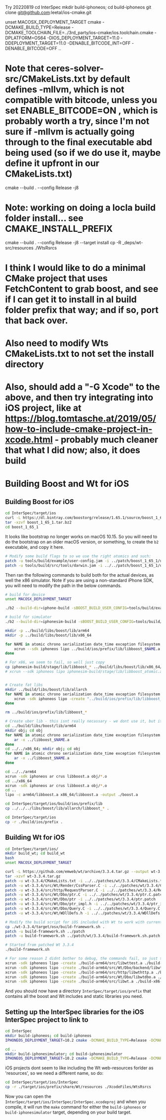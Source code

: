 Try 20220819
cd InterSpec
mkdir build-iphoneos; cd build-iphoneos
git clone git@github.com:leetal/ios-cmake.git

unset MACOSX_DEPLOYMENT_TARGET
cmake -DCMAKE_BUILD_TYPE=Release -DCMAKE_TOOLCHAIN_FILE=../3rd_party/ios-cmake/ios.toolchain.cmake -DPLATFORM=OS64 -DIOS_DEPLOYMENT_TARGET=11.0 -DDEPLOYMENT_TARGET=11.0 -DENABLE_BITCODE_INT=OFF -DENABLE_BITCODE=OFF ..
# Note that ceres-solver-src/CMakeLists.txt by default defines -mllvm, which is not compatible with bitcode, unless you set ENABLE_BITCODE=ON , which is probably worth a try, since I'm not sure if -mllvm is actually going through to the final executable abd being used (so if we do use it, maybe define it upfront in our CMakeLists.txt)

cmake --build . --config Release -j8
# Note: working on doing a locla build folder install... see CMAKE_INSTALL_PREFIX
cmake --build . --config Release -j8 --target install
cp -R _deps/wt-src/resources ./WtsRsrcs


# I think I would like to do a minimal CMake project that uses FetchContent to grab boost, and see if I can get it to install in al build folder prefix that way; and if so, port that back over.
# Also need to modify Wts CMakeLists.txt to not set the install directory
# Also, should add a "-G Xcode" to the above, and then try integrating into iOS project, like at https://blog.tomtasche.at/2019/05/how-to-include-cmake-project-in-xcode.html - probably much cleaner that what I did now; also, it does build





# Building Boost and Wt for iOS

## Building Boost for iOS
```bash
cd InterSpec/target/ios
curl -L https://dl.bintray.com/boostorg/release/1.65.1/source/boost_1_65_1.tar.gz --output boost_1_65_1.tar.gz
tar -xzvf boost_1_65_1.tar.bz2
cd boost_1_65_1
```

It looks like bootstrap no longer works on macOS 10.15. So you will need to do the bootstrap on an older macOS version, or something, to create the `b2` executable, and copy it here.

```bash
# Modify some build flags to so we use the right atomics and such:
patch -u tools/build/example/user-config.jam -i ../patch/boost_1_65_1/user-config.jam.patch
patch -u tools/build/src/tools/darwin.jam -i ../../patch/boost_1_65_1/darwin.jam.patch
```

Then ran the following commands to build both for the actual devices, as well the x86 simulator.  Note if you are using a non-standard iPhone SDK, you will need to modify the path in the below commands.
```bash
# build for device
unset MACOSX_DEPLOYMENT_TARGET

./b2 --build-dir=iphone-build -sBOOST_BUILD_USER_CONFIG=tools/build/example/user-config.jam --stagedir=iphone-build/stage --prefix=../build/ios/prefix abi=aapcs binary-format=mach-o address-model=64 toolset=darwin variant=release architecture=arm optimization=space target-os=iphone macosx-version=iphone-14.4 define=_LITTLE_ENDIAN link=static threading=multi --with-random --with-regex --with-random --with-chrono --with-serialization --with-thread --with-signals --with-filesystem --with-system --with-date_time --with-exception --with-program_options --with-timer --with-atomic --with-iostreams cxxflags="-std=c++11 -stdlib=libc++ -DBOOST_AC_USE_PTHREADS -DBOOST_SP_USE_PTHREADS -mios-version-min=9.0 -isysroot /Applications/Xcode.app/Contents/Developer/Platforms/iPhoneOS.platform/Developer/SDKs/iPhoneOS.sdk" linkflags="-stdlib=libc++" -j12 install

# build for simulator
./b2 --build-dir=iphonesim-build -sBOOST_BUILD_USER_CONFIG=tools/build/example/user-config.jam --stagedir=iphonesim-build/stage --prefix=../build/ios/prefix binary-format=mach-o address-model=64 toolset=darwin-14.4~iphonesim architecture=x86 target-os=iphone variant=release optimization=space target-os=iphone macosx-version=iphonesim-14.4 link=static threading=multi --with-random --with-regex --with-random --with-chrono --with-serialization --with-thread --with-signals --with-filesystem --with-system --with-date_time --with-exception --with-program_options --with-timer --with-atomic --with-iostreams cxxflags="-std=c++11 -stdlib=libc++ -mios-version-min=9.0 -isysroot /Applications/Xcode.app/Contents/Developer/Platforms/iPhoneSimulator.platform/Developer/SDKs/iPhoneSimulator.sdk" linkflags="-stdlib=libc++" -j12 stage

mkdir -p ../build/libs/boost/lib/arm64
mkdir -p ../build/libs/boost/lib/x86_64

for NAME in atomic chrono serialization date_time exception filesystem iostreams program_options random regex signals system thread timer; do
	xcrun --sdk iphoneos lipo ../build/ios/prefix/lib/libboost_$NAME.a -thin arm64 -o ../build/libs/boost/lib/arm64/libboost_$NAME.a
done

# For x86, we seem to fail, so well just copy
cp iphonesim-build/stage/lib/libboost_* ../build/libs/boost/lib/x86_64/
# xcrun --sdk iphoneos lipo iphonesim-build/stage/lib/libboost_atomic.a -thin x86_64 -o ../build/libs/boost/lib/x86_64/libboost_atomic.a


# Create fat libs
mkdir ../build/libs/boost/lib/allarch
for NAME in atomic chrono serialization date_time exception filesystem iostreams program_options random regex signals system thread timer; do
	xcrun -sdk iphoneos lipo -create "../build/ios/prefix/lib/libboost_$NAME.a" "iphonesim-build/stage/lib/libboost_$NAME.a" -output "../build/libs/boost/lib/allarch/libboost_$NAME.a"
done

rm ../build/ios/prefix/lib/libboost_*

# Create uber lib - this isnt really necassary - we dont use it, but it could be nice to just link to a single boost library
cd ../build/libs/boost/lib/arm64
mkdir obj; cd obj
for NAME in atomic chrono serialization date_time exception filesystem iostreams program_options random regex signals system thread timer; do
	ar -x ../libboost_$NAME.a
done
cd ../../x86_64; mkdir obj; cd obj
for NAME in atomic chrono serialization date_time exception filesystem iostreams program_options random regex signals system thread timer; do
	ar -x ../libboost_$NAME.a
done

cd ../../arm64
xcrun -sdk iphoneos ar crus libboost.a obj/*.o
cd ../x86_64
xcrun -sdk iphoneos ar crus libboost.a obj/*.o
cd ..
lipo -c arm64/libboost.a x86_64/libboost.a -output ./boost.a

cd InterSpec/target/ios/build/ios/prefix/lib
cp ../../../libs/boost/lib/allarch/libboost_* .

cd InterSpec/target/ios
cp -r ./build/ios/prefix .
```


## Building Wt for iOS
```bash
cd InterSpec/target/ios/
mkdir build_wt; cd build_wt
bash
unset MACOSX_DEPLOYMENT_TARGET

curl -L https://github.com/emweb/wt/archive/3.3.4.tar.gz --output wt-3.3.4.tar.gz
tar -xzvf wt-3.3.4.tar.gz
patch -u wt-3.3.4/CMakeLists.txt -i ../../patches/wt/3.3.4/CMakeLists.txt.patch
patch -u wt-3.3.4/src/Wt/Render/CssParser.C -i ../../patches/wt/3.3.4/CssParser.C.patch
patch -u wt-3.3.4/src/http/RequestParser.C -i ../../patches/wt/3.3.4/RequestParser.C.patch
patch -u wt-3.3.4/src/Wt/Dbo/ptr.C -i ../../patches/wt/3.3.4/ptr.C.patch
patch -u wt-3.3.4/src/Wt/Dbo/ptr -i ../../patches/wt/3.3.4/ptr.patch
patch -u wt-3.3.4/src/Wt/Dbo/ptr_impl.h -i ../../patches/wt/3.3.4/ptr_impl.h.patch
patch -u wt-3.3.4/src/Wt/Dbo/Query.C -i ../../patches/wt/3.3.4/Query.C.patch
patch -u wt-3.3.4/src/Wt/WDllDefs.h -i ../../patches/wt/3.3.4/WDllDefs.h.patch

# Modify the build script for iOS included with Wt to work with current Xcode (tested on Xcode 12.4)
cp ./wt-3.3.4/target/osx/build-framework.sh .
patch -u build-framework.sh ../patch
patch -u build-framework.sh ../patch/wt/3.3.4/build-framework.sh.patch

# Started from patched Wt 3.3.4
./build-framework.sh

# For some reason I didnt bother to debug, the commands fail, so just then manually ran as:
xcrun -sdk iphoneos lipo -create ./build-arm64/src/libwttest.a ./build-x86-64/src/libwttest.a -output ../prefix/lib/libwttest.a
xcrun -sdk iphoneos lipo -create ./build-arm64/src/Wt/Dbo/backend/libwtdbosqlite3.a ./build-x86-64/src/Wt/Dbo/backend/libwtdbosqlite3.a -output ../prefix/lib/libwtdbosqlite3.a
xcrun -sdk iphoneos lipo -create ./build-arm64/src/http/libwthttp.a ./build-x86-64/src/http/libwthttp.a -output ../prefix/lib/libwthttp.a
xcrun -sdk iphoneos lipo -create ./build-arm64/src/Wt/Dbo/libwtdbo.a ./build-x86-64/src/Wt/Dbo/libwtdbo.a -output ../prefix/lib/libwtdbo.a
xcrun -sdk iphoneos lipo -create ./build-arm64/src/libwt.a ./build-x86-64/src/libwt.a -output ../prefix/lib/libwt.a
```

And you should now have a directory `InterSpec/target/ios/prefix` that contains all the boost and Wt includes and static libraries you need.



## Setting up the InterSpec libraries for the iOS InterSpec project to link to
```bash
cd InterSpec
mkdir build-iphoneos; cd build-iphoneos
IPHONEOS_DEPLOYMENT_TARGET=10.2 cmake -DCMAKE_BUILD_TYPE=Release -DCMAKE_TOOLCHAIN_FILE=../cmake/iOSToolchain.cmake -DIOS=ON -DCMAKE_PREFIX_PATH=../target/ios/prefix ..

cd ..
mkdir build-iphonesimulator; cd build-iphonesimulator
IPHONEOS_DEPLOYMENT_TARGET=10.2 cmake -DCMAKE_BUILD_TYPE=Release -DCMAKE_TOOLCHAIN_FILE=../cmake/iOSToolchain.cmake -DIOS=ON -DCMAKE_PREFIX_PATH=../target/ios/prefix -DIOS_PLATFORM=SIMULATOR ..
```

iOS projects dont seem to like including the Wt web-resources forlder as 'resources', so we need a different name, so do:
```bash
cd InterSpec/target/ios/InterSpec
cp -r ./target/ios/prefix/share/Wt/resources ./XcodeFiles/WtsRsrcs
```

Now you can open the `InterSpec/target/ios/InterSpec/InterSpec.xcodeproj` and when you compile, it will run the `make` command for either the `build-iphoneos` or `build-iphonesimulator` target, depending on your build target.





